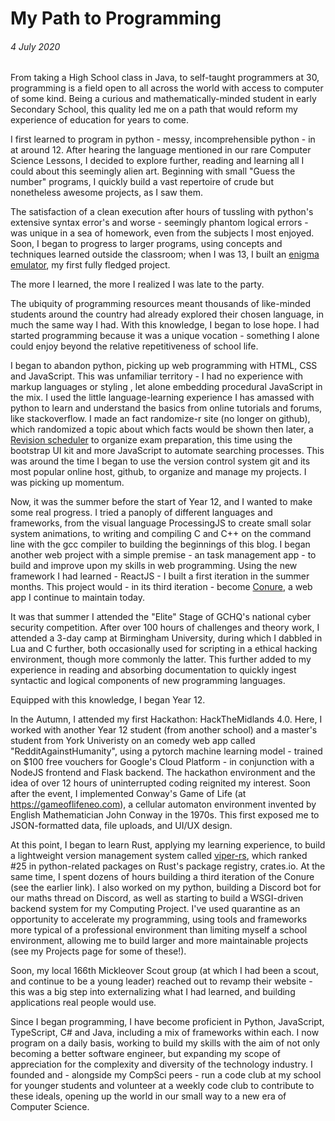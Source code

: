 # My Path to Programming
###### 4 July 2020

From taking a High School class in Java, to self-taught programmers at 30, programming is a field open to all across the world with access to computer of some kind. Being a curious and mathematically-minded student in early Secondary School, this quality led me on a path that would reform my experience of education for years to come.

I first learned to program in python - messy, incomprehensible python - in at around 12. After hearing the language mentioned in our rare Computer Science Lessons, I decided to explore further, reading and learning all I could about this seemingly alien art. Beginning with small "Guess the number" programs, I quickly build a vast repertoire of crude but nonetheless awesome projects, as I saw them.

The satisfaction of a clean execution after hours of tussling with python's extensive syntax error's and worse - seemingly phantom logical errors - was unique in a sea of homework, even from the subjects I most enjoyed. Soon, I began to progress to larger programs, using  concepts and techniques learned outside the classroom; when I was 13, I built an [enigma emulator](https://github.com/mgsium/_enigma), my first fully fledged project.

The more I learned, the more I realized I was late to the party.

The ubiquity of programming resources meant thousands of like-minded students around the country had already explored their chosen language, in much the same way I had. With this knowledge, I began to lose hope. I had started programming because it was a unique vocation - something I alone could enjoy  beyond the relative repetitiveness of school life.

I began to abandon python, picking up web programming with HTML, CSS and JavaScript. This was unfamiliar territory - I had no experience with markup languages or styling , let alone embedding procedural JavaScript in the mix. I used the little language-learning experience I has amassed with python to learn and understand the basics from online tutorials and forums, like stackoverflow. I made an fact randomize-r site (no longer on github), which randomized a topic about which facts would be shown then later, a [Revision scheduler](https://mgsium.github.io/studentTools/tools/scheduler.html) to organize exam preparation, this time using the bootstrap UI kit and more JavaScript to automate searching processes. This was around the time I began to use the version control system git and its most popular online host, github, to organize and manage my projects. I was picking up momentum.

Now, it was the summer before the start of Year 12, and I wanted to make some real progress. I tried a panoply of different languages and frameworks, from the visual language ProcessingJS to create small solar system animations, to writing and compiling C and C++ on the command line with the gcc compiler to building the beginnings of this blog. I began another web project with a simple premise - an task management app - to build and improve upon my skills in web programming. Using the new framework I had learned - ReactJS - I built a first iteration in the summer months. This project would - in its third iteration - become [Conure](https://www.conureapp.co.uk/), a web app I continue to maintain today.

It was that summer I attended the "Elite" Stage of GCHQ's national cyber security competition. After over 100 hours of challenges and theory work, I attended a 3-day camp at Birmingham University, during which I dabbled in Lua and C further, both occasionally used for scripting in a ethical hacking environment, though more commonly the latter. This further added to my experience in reading and absorbing documentation to quickly ingest syntactic and logical components of new programming languages.

Equipped with this knowledge, I began Year 12.

In the Autumn, I attended my first Hackathon: HackTheMidlands 4.0. Here, I worked with another Year 12 student (from another school) and a master's student from York Univeristy on an comedy web app called "RedditAgainstHumanity", using a pytorch machine learning model - trained on $100 free vouchers for Google's Cloud Platform - in conjunction with a NodeJS frontend and Flask backend. The hackathon environment and the idea of over 12 hours of uninterrupted coding reignited my interest. Soon after the event, I implemented Conway's Game of Life (at <https://gameoflifeneo.com>), a cellular automaton environment invented by English Mathematician John Conway in the 1970s. This first exposed me to JSON-formatted data, file uploads, and UI/UX design.

At this point, I began to learn Rust, applying my learning experience, to build a lightweight version management system called [viper-rs](https://github.com/mgsium/viper-rs), which ranked #25 in python-related packages on Rust's package registry, crates.io. At the same time, I spent dozens of hours building a third iteration of the Conure (see the earlier link). I also worked on my python, building a Discord bot for our maths thread on Discord, as well as starting to build a WSGI-driven backend system for my Computing Project. I've used quarantine as an opportunity to accelerate my programming, using tools and frameworks more typical of a professional environment than limiting myself a school environment, allowing me to build larger and more maintainable projects (see my Projects page for some of these!).

Soon, my local 166th Mickleover Scout group (at which I had been a scout, and continue to be a young leader) reached out to revamp their website - this was a big step into externalizing what I had learned, and building applications real people would use.

Since I began programming, I have become proficient in Python, JavaScript, TypeScript, C# and Java, including a mix of frameworks within each. I now program on a daily basis, working to build my skills with the aim of not only becoming a better software engineer, but expanding my scope of appreciation for the complexity and diversity of the technology industry. I founded and - alongside my CompSci peers - run a code club at my school for younger students and volunteer at a weekly code club to contribute to these ideals, opening up the world in our small way to a new era of Computer Science.